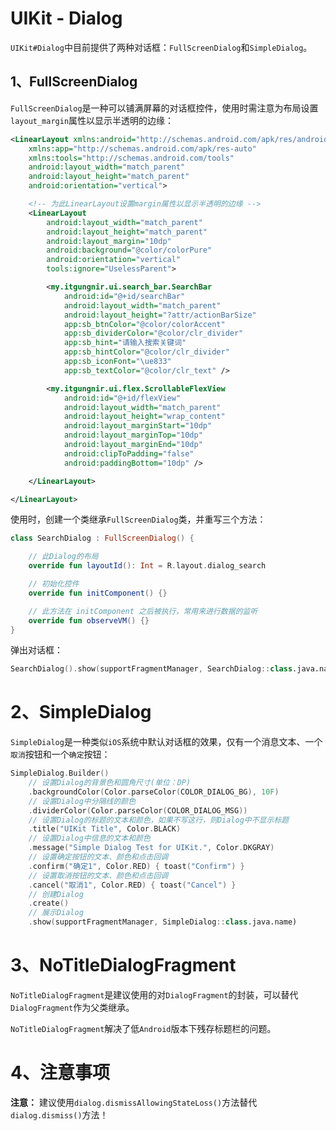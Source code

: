 # UIKit - Dialog

`UIKit#Dialog`中目前提供了两种对话框：`FullScreenDialog`和`SimpleDialog`。

## 1、FullScreenDialog
`FullScreenDialog`是一种可以铺满屏幕的对话框控件，使用时需注意为布局设置`layout_margin`属性以显示半透明的边缘：
```xml
<LinearLayout xmlns:android="http://schemas.android.com/apk/res/android"
    xmlns:app="http://schemas.android.com/apk/res-auto"
    xmlns:tools="http://schemas.android.com/tools"
    android:layout_width="match_parent"
    android:layout_height="match_parent"
    android:orientation="vertical">

    <!-- 为此LinearLayout设置margin属性以显示半透明的边缘 -->
    <LinearLayout
        android:layout_width="match_parent"
        android:layout_height="match_parent"
        android:layout_margin="10dp"
        android:background="@color/colorPure"
        android:orientation="vertical"
        tools:ignore="UselessParent">

        <my.itgungnir.ui.search_bar.SearchBar
            android:id="@+id/searchBar"
            android:layout_width="match_parent"
            android:layout_height="?attr/actionBarSize"
            app:sb_btnColor="@color/colorAccent"
            app:sb_dividerColor="@color/clr_divider"
            app:sb_hint="请输入搜索关键词"
            app:sb_hintColor="@color/clr_divider"
            app:sb_iconFont="\ue833"
            app:sb_textColor="@color/clr_text" />

        <my.itgungnir.ui.flex.ScrollableFlexView
            android:id="@+id/flexView"
            android:layout_width="match_parent"
            android:layout_height="wrap_content"
            android:layout_marginStart="10dp"
            android:layout_marginTop="10dp"
            android:layout_marginEnd="10dp"
            android:clipToPadding="false"
            android:paddingBottom="10dp" />

    </LinearLayout>

</LinearLayout>
```
使用时，创建一个类继承`FullScreenDialog`类，并重写三个方法：
```kotlin
class SearchDialog : FullScreenDialog() {

    // 此Dialog的布局
    override fun layoutId(): Int = R.layout.dialog_search

    // 初始化控件
    override fun initComponent() {}

    // 此方法在 initComponent 之后被执行，常用来进行数据的监听
    override fun observeVM() {}
}
```
弹出对话框：
```kotlin
SearchDialog().show(supportFragmentManager, SearchDialog::class.java.name)
```

# 2、SimpleDialog
`SimpleDialog`是一种类似`iOS`系统中默认对话框的效果，仅有一个消息文本、一个`取消`按钮和一个`确定`按钮：
```kotlin
SimpleDialog.Builder()
    // 设置Dialog的背景色和圆角尺寸(单位：DP)
    .backgroundColor(Color.parseColor(COLOR_DIALOG_BG), 10F)
    // 设置Dialog中分隔线的颜色
    .dividerColor(Color.parseColor(COLOR_DIALOG_MSG))
    // 设置Dialog的标题的文本和颜色，如果不写这行，则Dialog中不显示标题
    .title("UIKit Title", Color.BLACK)
    // 设置Dialog中信息的文本和颜色
    .message("Simple Dialog Test for UIKit.", Color.DKGRAY)
    // 设置确定按钮的文本、颜色和点击回调
    .confirm("确定1", Color.RED) { toast("Confirm") }
    // 设置取消按钮的文本、颜色和点击回调
    .cancel("取消1", Color.RED) { toast("Cancel") }
    // 创建Dialog
    .create()
    // 展示Dialog
    .show(supportFragmentManager, SimpleDialog::class.java.name)
```

# 3、NoTitleDialogFragment
`NoTitleDialogFragment`是建议使用的对`DialogFragment`的封装，可以替代`DialogFragment`作为父类继承。

`NoTitleDialogFragment`解决了低`Android`版本下残存标题栏的问题。

# 4、注意事项
**注意：** 建议使用`dialog.dismissAllowingStateLoss()`方法替代`dialog.dismiss()`方法！
